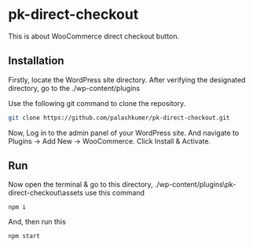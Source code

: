 # pk-direct-checkout
This is about WooCommerce direct checkout button.
## Installation
Firstly, locate the WordPress site directory. After verifying the designated directory, go to the ./wp-content/plugins

Use the following git command to clone the repository. <br>
```bash
git clone https://github.com/palashkumer/pk-direct-checkout.git
```
Now, Log in to the admin panel of your WordPress site. And navigate to Plugins → Add New → WooCommerce. Click Install & Activate.
## Run
Now open the terminal & go to this directory, ./wp-content/plugins\pk-direct-checkout\assets 
use this command
```
npm i
```
And, then run this
```
npm start
```
